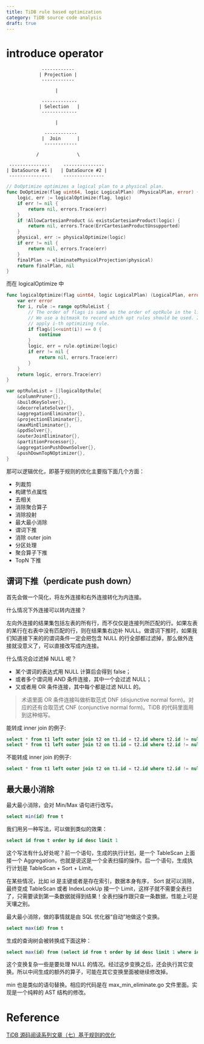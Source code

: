 ```yaml
---
title: TiDB rule based optimization
category: TiDB source code analysis
draft: true
---
```



# introduce operator 

                 ------------
                | Projection |
                 ------------
               
                      |
               
                 -------------
                | Selection   |
                 -------------
               
                      |
               
                  ------------
                 |  Join      |
                  ------------
   
               /              \
   
     ---------------     ---------------
    | DataSource #1 |   | DataSource #2 |
     ---------------     ---------------


```go
// DoOptimize optimizes a logical plan to a physical plan.
func DoOptimize(flag uint64, logic LogicalPlan) (PhysicalPlan, error) {
	logic, err := logicalOptimize(flag, logic)
	if err != nil {
		return nil, errors.Trace(err)
	}
	if !AllowCartesianProduct && existsCartesianProduct(logic) {
		return nil, errors.Trace(ErrCartesianProductUnsupported)
	}
	physical, err := physicalOptimize(logic)
	if err != nil {
		return nil, errors.Trace(err)
	}
	finalPlan := eliminatePhysicalProjection(physical)
	return finalPlan, nil
}
```


而在 logicalOptimize 中

```go
func logicalOptimize(flag uint64, logic LogicalPlan) (LogicalPlan, error) {
	var err error
	for i, rule := range optRuleList {
		// The order of flags is same as the order of optRule in the list.
		// We use a bitmask to record which opt rules should be used. If the i-th bit is 1, it means we should
		// apply i-th optimizing rule.
		if flag&(1<<uint(i)) == 0 {
			continue
		}
		logic, err = rule.optimize(logic)
		if err != nil {
			return nil, errors.Trace(err)
		}
	}
	return logic, errors.Trace(err)
}

var optRuleList = []logicalOptRule{
	&columnPruner{},
	&buildKeySolver{},
	&decorrelateSolver{},
	&aggregationEliminator{},
	&projectionEliminater{},
	&maxMinEliminator{},
	&ppdSolver{},
	&outerJoinEliminator{},
	&partitionProcessor{},
	&aggregationPushDownSolver{},
	&pushDownTopNOptimizer{},
}
```

那可以逻辑优化，即基于规则的优化主要指下面几个方面：

- 列裁剪
- 构建节点属性
- 去相关
- 消除聚合算子
- 消除投射
- 最大最小消除
- 谓词下推
- 消除 outer join
- 分区处理
- 聚合算子下推
- TopN 下推

## 谓词下推（perdicate push down）

首先会做一个简化，将左外连接和右外连接转化为内连接。

什么情况下外连接可以转内连接？

左向外连接的结果集包括左表的所有行，而不仅仅是连接列所匹配的行。如果左表的某行在右表中没有匹配的行，则在结果集右边补 NULL。做谓词下推时，如果我们知道接下来的的谓词条件一定会把包含 NULL 的行全部都过滤掉，那么做外连接就没意义了，可以直接改写成内连接。

什么情况会过滤掉 NULL 呢？
- 某个谓词的表达式用 NULL 计算后会得到 false；
- 或者多个谓词用 AND 条件连接，其中一个会过滤 NULL；
- 又或者用 OR 条件连接，其中每个都是过滤 NULL 的。

> 术语里面 OR 条件连接叫做析取范式 DNF (disjunctive normal form)。对应的还有合取范式 CNF (conjunctive normal form)。TiDB 的代码里面用到这种缩写。

能转成 inner join 的例子:

```sql
select * from t1 left outer join t2 on t1.id = t2.id where t2.id != null;
select * from t1 left outer join t2 on t1.id = t2.id where t2.id != null and t2.value > 3;
```

不能转成 inner join 的例子:
```sql
select * from t1 left outer join t2 on t1.id = t2.id where t2.id != null or t2.value > 3;
```

## 最大最小消除

最大最小消除，会对 Min/Max 语句进行改写。

```sql
select min(id) from t
```

我们用另一种写法，可以做到类似的效果：

```sql
select id from t order by id desc limit 1
```

这个写法有什么好处呢？前一个语句，生成的执行计划，是一个 TableScan 上面接一个 Aggregation，也就是说这是一个全表扫描的操作。后一个语句，生成执行计划是 TableScan + Sort + Limit。

在某些情况，比如 id 是主键或者是存在索引，数据本身有序， Sort 就可以消除，最终变成 TableScan 或者 IndexLookUp 接一个 Limit，这样子就不需要全表扫了，只需要读到第一条数据就得到结果！全表扫操作跟只查一条数据，性能上可是天壤之别。

最大最小消除，做的事情就是由 SQL 优化器“自动”地做这个变换。

```sql
select max(id) from t
```

生成的查询树会被转换成下面这种：

```sql
select max(id) from (select id from t order by id desc limit 1 where id is not null) t
```

这个变换复杂一些是要处理 NULL 的情况。经过这步变换之后，还会执行其它变换。所以中间生成的额外的算子，可能在其它变换里面被继续修改掉。

min 也是类似的语句替换。相应的代码是在 max_min_eliminate.go 文件里面。实现是一个纯粹的 AST 结构的修改。

# Reference
[TiDB 源码阅读系列文章（七）基于规则的优化](https://pingcap.com/blog-cn/tidb-source-code-reading-7/)
